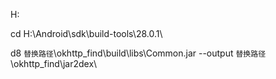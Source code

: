H:

cd H:\Android\sdk\build-tools\28.0.1\

d8 `替换路径`\okhttp_find\build\libs\Common.jar --output `替换路径`\okhttp_find\jar2dex\

